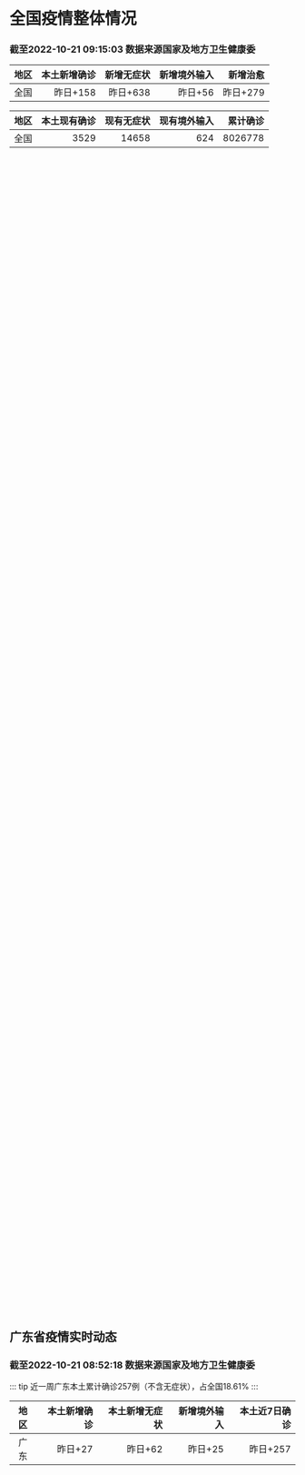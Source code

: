 
# 全国疫情整体情况
### 截至2022-10-21 09:15:03 数据来源国家及地方卫生健康委

|地区|本土新增确诊|新增无症状|新增境外输入|新增治愈|
|:--:|---:|---:|---:|---:|
|全国|昨日+158|昨日+638|昨日+56|昨日+279|

|地区|本土现有确诊|现有无症状|现有境外输入|累计确诊|
|:--:|---:|---:|---:|---:|
|全国|3529|14658|624|8026778|

<ChinaMap :dataList="dataList" :title="title"/>

<div id="chinaDayModify" style="width:100%;height:500px;margin-bottom:10px;"></div>
<div id="chinaAddHistoryData" style="width:100%;height:500px;margin-bottom:10px;"></div>
<div id="chinaNowHistoryData" style="width:100%;height:500px;margin-bottom:10px;"></div>
<div id="chinaTotalHistoryData" style="width:100%;height:500px;margin-bottom:10px;"></div>


## 广东省疫情实时动态
### 截至2022-10-21 08:52:18 数据来源国家及地方卫生健康委

::: tip 近一周广东本土累计确诊257例（不含无症状），占全国18.61%
:::

|地区|本土新增确诊|本土新增无症状|新增境外输入|本土近7日确诊|
|:--:|---:|---:|---:|---:|
|广东|昨日+27|昨日+62|昨日+25|昨日+257|

<div id="guangdongModify" style="width:100%;height:500px;margin-bottom:10px;"></div>
<div id="guangdongTotalHistory" style="width:100%;height:500px;margin-bottom:10px;"></div>
<div id="guangzhouModifyHistory" style="width:100%;height:500px;margin-bottom:10px;"></div>


<script>
import * as echarts from 'echarts'
export default {
  data(){
    return {
      title: '新增本土确诊',
      dataList: [{name: '台湾', value: 0, addList: []},{name: '香港', value: 0, addList: []},{name: '湖北', value: 0, addList: []},{name: '上海', value: 0, addList: []},{name: '吉林', value: 0, addList: []},{name: '广东', value: 27, addList: [{name: '广州', num: 10},{name: '深圳', num: 9},{name: '佛山', num: 6},{name: '清远', num: 1},{name: '肇庆', num: 1},]},{name: '海南', value: 0, addList: []},{name: '四川', value: 7, addList: [{name: '广元', num: 5},{name: '外省返川人员', num: 1},{name: '成都', num: 1},]},{name: '福建', value: 0, addList: []},{name: '北京', value: 15, addList: [{name: '朝阳', num: 4},{name: '未公布来源', num: 4},{name: '丰台', num: 3},{name: '东城', num: 2},{name: '西城', num: 1},]},{name: '内蒙古', value: 27, addList: [{name: '呼和浩特', num: 11},{name: '赤峰', num: 9},{name: '包头', num: 3},{name: '呼伦贝尔', num: 2},{name: '鄂尔多斯', num: 1},]},{name: '陕西', value: 29, addList: [{name: '汉中', num: 16},{name: '西安', num: 11},{name: '渭南', num: 2},]},{name: '浙江', value: 5, addList: [{name: '宁波', num: 5},]},{name: '黑龙江', value: 0, addList: []},{name: '河南', value: 9, addList: [{name: '郑州', num: 9},]},{name: '山东', value: 1, addList: [{name: '滨州', num: 1},]},{name: '云南', value: 3, addList: [{name: '德宏州', num: 3},]},{name: '江苏', value: 2, addList: [{name: '南京', num: 2},]},{name: '天津', value: 6, addList: [{name: '静海区', num: 5},{name: '河北区', num: 1},]},{name: '广西', value: 1, addList: [{name: '南宁', num: 1},]},{name: '河北', value: 0, addList: []},{name: '辽宁', value: 0, addList: []},{name: '新疆', value: 7, addList: [{name: '乌鲁木齐', num: 5},{name: '伊犁哈萨克自治州', num: 2},]},{name: '湖南', value: 7, addList: [{name: '邵阳', num: 3},{name: '怀化', num: 3},{name: '永州', num: 1},]},{name: '安徽', value: 0, addList: []},{name: '江西', value: 0, addList: []},{name: '西藏', value: 0, addList: []},{name: '甘肃', value: 0, addList: []},{name: '重庆', value: 4, addList: [{name: '巴南区', num: 1},{name: '江津区', num: 1},{name: '永川区', num: 1},{name: '巫山县', num: 1},]},{name: '贵州', value: 0, addList: []},{name: '山西', value: 8, addList: [{name: '大同', num: 6},{name: '运城', num: 1},{name: '临汾', num: 1},]},{name: '澳门', value: 0, addList: []},{name: '青海', value: 0, addList: []},{name: '宁夏', value: 0, addList: []},{name: '南海诸岛', value: 0, addList: []}]
    }
  },
  mounted () {
    this.chartChDay = echarts.init(document.getElementById("chinaDayModify"), "dark")
,this.chartChAdd = echarts.init(document.getElementById("chinaAddHistoryData"), "dark")
,this.chartChNow = echarts.init(document.getElementById("chinaNowHistoryData"), "dark")
,this.chartChTotal = echarts.init(document.getElementById("chinaTotalHistoryData"), "dark")
,this.chartGdMod = echarts.init(document.getElementById("guangdongModify"), "dark")
,this.chartGdTotal = echarts.init(document.getElementById("guangdongTotalHistory"), "dark")
,this.chartGzMod = echarts.init(document.getElementById("guangzhouModifyHistory"), "dark")


    const option_gd_mod = {
      title: {
        text: '广东疫情新增趋势（人）'
      },
      tooltip: {
        trigger: 'axis'
      },
      legend: {
        data: ['本土新增确诊', '本土新增无症状', '新增境外输入']
      },
      grid: {
        left: '3%',
        right: '4%',
        bottom: '3%',
        containLabel: true
      },
      toolbox: {
        feature: {
          saveAsImage: {}
        }
      },
      xAxis: {
        type: 'category',
        boundaryGap: false,
        data: ["08.23","08.24","08.25","08.26","08.27","08.28","08.29","08.30","08.31","09.01","09.02","09.03","09.04","09.05","09.06","09.07","09.08","09.09","09.10","09.11","09.12","09.13","09.14","09.15","09.16","09.17","09.18","09.19","09.20","09.21","09.22","09.23","09.24","09.25","09.26","09.27","09.28","09.29","09.30","10.01","10.02","10.03","10.04","10.05","10.06","10.07","10.08","10.09","10.10","10.11","10.12","10.13","10.14","10.15","10.16","10.17","10.18","10.19","10.20",]
      },
      yAxis: {
        type: 'value'
      },
      series: [
        {
          name: '本土新增确诊',
          type: 'line',
          stack: 'Total',
          smooth: true,
          data: [17,4,4,6,13,10,24,25,40,55,65,79,63,43,42,27,36,26,15,17,7,6,5,5,3,2,1,0,3,1,2,5,6,7,12,4,18,16,22,17,19,27,34,37,41,47,34,31,38,43,36,53,60,35,23,36,50,26,27,]
        },
        {
          name: '本土新增无症状',
          type: 'line',
          stack: 'Total',
          smooth: true,
          data: [5,2,4,2,4,3,12,21,34,41,40,24,26,17,18,12,28,6,10,11,4,3,4,1,1,1,2,1,2,2,4,0,0,5,5,2,5,15,21,10,24,16,24,27,34,27,21,24,25,11,17,21,29,29,38,61,48,58,62,]
        },
        {
          name: '新增境外输入',
          type: 'line',
          stack: 'Total',
          smooth: true,
          data: [13,16,18,15,19,12,11,10,13,16,17,18,16,16,19,6,16,23,19,21,12,11,8,10,15,7,11,15,12,13,14,15,12,19,14,15,21,15,11,29,11,19,18,19,27,10,14,27,27,14,17,15,24,18,18,11,12,14,25,]
        }
      ]
    };

    const option_gd_total = {
      title: {
        text: '广东疫情概览（人）'
      },
      tooltip: {
        trigger: 'axis'
      },
      legend: {
        data: ['累计确诊', '累计治愈']
      },
      grid: {
        left: '3%',
        right: '4%',
        bottom: '3%',
        containLabel: true
      },
      toolbox: {
        feature: {
          saveAsImage: {}
        }
      },
      xAxis: {
        type: 'category',
        boundaryGap: false,
        data: ["08.23","08.24","08.25","08.26","08.27","08.28","08.29","08.30","08.31","09.01","09.02","09.03","09.04","09.05","09.06","09.07","09.08","09.09","09.10","09.11","09.12","09.13","09.14","09.15","09.16","09.17","09.18","09.19","09.20","09.21","09.22","09.23","09.24","09.25","09.26","09.27","09.28","09.29","09.30","10.01","10.02","10.03","10.04","10.05","10.06","10.07","10.08","10.09","10.10","10.11","10.12","10.13","10.14","10.15","10.16","10.17","10.18","10.19","10.20",]
      },
      yAxis: {
        type: 'value'
      },
      series: [
        {
          name: '累计确诊',
          type: 'line',
          stack: 'Total',
          smooth: true,
          data: [8781,8801,8822,8844,8879,8898,8933,8968,9021,9092,9174,9271,9350,9413,9474,9507,9559,9608,9642,9680,9699,9716,9729,9744,9762,9771,9783,9798,9813,9827,9843,9863,9881,9905,9931,9950,9991,10022,10055,10101,10131,10177,10229,10285,10353,10410,10458,10516,10581,10638,10691,10759,10843,10896,10947,10994,11056,11106,11138,]
        },
        {
          name: '累计治愈',
          type: 'line',
          stack: 'Total',
          smooth: true,
          data: [8367,8399,8430,8470,8507,8529,8561,8591,8620,8641,8671,8708,8725,8744,8775,8804,8831,8855,8888,8923,8959,9011,9075,9140,9140,9140,9140,9140,9140,9140,9529,9529,9529,9529,9529,9529,9529,9529,9529,9529,9529,9529,9529,9529,9877,9877,9877,9972,10007,10048,10091,10127,10127,10127,10178,10239,10298,10298,10298,]
        }
      ]
    };

    const option_gz_mod = {
      title: {
        text: '广州疫情新增趋势（人）'
      },
      tooltip: {
        trigger: 'axis'
      },
      legend: {
        data: ['本土新增确诊', '本土新增无症状']
      },
      grid: {
        left: '3%',
        right: '4%',
        bottom: '3%',
        containLabel: true
      },
      toolbox: {
        feature: {
          saveAsImage: {}
        }
      },
      xAxis: {
        type: 'category',
        boundaryGap: false,
        data: ["0823","0824","0825","0826","0827","0828","0829","0830","0831","0901","0902","0903","0904","0905","0906","0907","0908","0909","0910","0911","0912","0913","0914","0915","0916","0917","0918","0919","0920","0921","0922","0923","0924","0925","0926","0927","0928","0929","0930","1001","1002","1003","1004","1005","1006","1007","1008","1009","1010","1011","1012","1013","1014","1015","1016","1017","1018","1019","1020",]
      },
      yAxis: {
        type: 'value'
      },
      series: [
        {
          name: '本土新增确诊',
          type: 'line',
          stack: 'Total',
          smooth: true,
          data: [2,0,0,0,1,1,0,5,5,3,7,4,8,5,6,3,2,0,0,0,0,0,0,0,0,1,0,0,0,0,1,4,5,2,2,0,1,1,2,0,5,10,12,14,21,17,18,5,13,6,10,25,23,20,3,16,22,6,10,]
        },
        {
          name: '本土新增无症状',
          type: 'line',
          stack: 'Total',
          smooth: true,
          data: [0,0,0,0,1,1,0,0,4,2,3,0,1,3,1,1,0,0,0,0,0,0,0,0,1,0,1,0,1,2,4,0,0,0,1,1,0,2,0,0,3,7,5,13,8,12,9,15,1,2,7,3,8,16,27,43,31,44,46,]
        }
      ]
    };

    const option_ch_day  = {
      series: [
        {
          type: 'treemap',
          data: [
            {
              name: '本土新增确诊昨日+158',
              value: 158,
            },
            {
              name: '新增无症状昨日+638',
              value: 638,
            },
            {
              name: '新增境外输入昨日+56',
              value: 56,
            },
            {
              name: '新增治愈昨日+279',
              value: 279,
            },
          ]
        }
      ]
    };

    const option_ch_add = {
      title: {
        text: '新增疫情整体走势'
      },
      tooltip: {
        trigger: 'axis'
      },
      legend: {
        data: ['本土确诊', '无症状感染', '新增境外输入']
      },
      grid: {
        left: '3%',
        right: '4%',
        bottom: '3%',
        containLabel: true
      },
      toolbox: {
        feature: {
          saveAsImage: {}
        }
      },
      xAxis: {
        type: 'category',
        boundaryGap: false,
        data: ["08.21","08.22","08.23","08.24","08.25","08.26","08.27","08.28","08.29","08.30","08.31","09.01","09.02","09.03","09.04","09.05","09.06","09.07","09.08","09.09","09.10","09.11","09.12","09.13","09.14","09.15","09.16","09.17","09.18","09.19","09.20","09.21","09.22","09.23","09.24","09.25","09.26","09.27","09.28","09.29","09.30","10.01","10.02","10.03","10.04","10.05","10.06","10.07","10.08","10.09","10.10","10.11","10.12","10.13","10.14","10.15","10.16","10.17","10.18","10.19","10.20",]
      },
      yAxis: {
        type: 'value'
      },
      series: [
        {
          name: '本土确诊',
          type: 'line',
          stack: 'Total',
          smooth: true,
          data: [360,308,380,345,262,250,259,301,349,349,307,318,440,314,303,264,323,241,259,239,179,164,188,196,126,102,76,106,92,104,123,114,121,129,159,235,173,119,106,97,106,116,189,250,223,183,216,447,441,373,427,374,322,249,291,174,182,208,204,164,158,]
        },
        {
          name: '无症状感染',
          type: 'line',
          stack: 'Total',
          smooth: true,
          data: [1464,1440,1261,1289,1239,1106,1035,1255,1368,1326,1596,1567,1379,1359,1249,1235,1247,1093,1033,994,959,785,727,762,823,746,505,930,715,525,485,512,627,624,601,597,636,625,526,625,549,432,466,626,747,1005,1267,1301,1307,1566,1662,1386,1154,1010,900,668,534,587,630,643,638,]
        },
        {
          name: '新增境外输入',
          type: 'line',
          stack: 'Total',
          smooth: true,
          data: [67,74,33,45,50,50,48,51,33,43,61,55,62,70,46,46,57,39,42,51,55,62,54,41,41,59,64,48,55,48,43,51,54,59,58,60,72,75,64,59,66,63,51,57,50,46,72,54,62,61,64,43,50,64,70,70,63,42,43,47,56,]
        }
      ]
    };

    const option_ch_now = {
      title: {
        text: '现有疫情整体走势'
      },
      tooltip: {
        trigger: 'axis'
      },
      legend: {
        data: ['本土确诊', '无症状感染', '新增境外输入']
      },
      grid: {
        left: '3%',
        right: '4%',
        bottom: '3%',
        containLabel: true
      },
      toolbox: {
        feature: {
          saveAsImage: {}
        }
      },
      xAxis: {
        type: 'category',
        boundaryGap: false,
        data: ["08.21","08.22","08.23","08.24","08.25","08.26","08.27","08.28","08.29","08.30","08.31","09.01","09.02","09.03","09.04","09.05","09.06","09.07","09.08","09.09","09.10","09.11","09.12","09.13","09.14","09.15","09.16","09.17","09.18","09.19","09.20","09.21","09.22","09.23","09.24","09.25","09.26","09.27","09.28","09.29","09.30","10.01","10.02","10.03","10.04","10.05","10.06","10.07","10.08","10.09","10.10","10.11","10.12","10.13","10.14","10.15","10.16","10.17","10.18","10.19","10.20",]
      },
      yAxis: {
        type: 'value'
      },
      series: [
        {
          name: '本土确诊',
          type: 'line',
          stack: 'Total',
          smooth: true,
          data: [7884,7679,7426,7132,7027,6660,6364,6101,5973,5834,5779,5658,5756,5636,5668,5670,5709,5713,5666,5575,5403,5083,4851,4714,4334,3681,3502,3293,3070,2881,2726,2606,2494,2477,2395,2404,2381,2378,2365,2359,2301,2314,2306,2341,2261,2263,2329,2666,2977,3240,3460,3637,3779,3824,3906,3854,3808,3777,3677,3595,3529,]
        },
        {
          name: '无症状感染',
          type: 'line',
          stack: 'Total',
          smooth: true,
          data: [699,712,660,632,621,597,568,547,510,501,519,530,551,562,559,557,571,548,560,560,567,568,566,563,550,565,586,572,576,577,571,577,564,563,552,558,585,613,632,610,608,631,623,629,615,620,628,633,641,646,644,623,618,632,657,650,655,636,635,623,624,]
        },
        {
          name: '新增境外输入',
          type: 'line',
          stack: 'Total',
          smooth: true,
          data: [20791,21414,21435,21470,21752,21618,21301,21326,21729,22052,22906,23471,23260,23287,23491,23860,24163,24009,23400,22660,22555,21919,21298,20832,20206,18729,18148,17756,17213,16241,14762,14010,13518,11627,11277,10573,10414,10373,10105,9829,9770,9618,8814,8449,8109,8069,8744,9419,10193,11206,11944,12805,13455,13998,14442,14606,14679,14750,14715,14774,14658,]
        }
      ]
    };

    const option_ch_total = {
      title: {
        text: '累计疫情整体走势'
      },
      tooltip: {
        trigger: 'axis'
      },
      legend: {
        data: ['确诊(含港澳台)', '死亡(含港澳台)']
      },
      grid: {
        left: '3%',
        right: '4%',
        bottom: '3%',
        containLabel: true
      },
      toolbox: {
        feature: {
          saveAsImage: {}
        }
      },
      xAxis: {
        type: 'category',
        boundaryGap: false,
        data: ["08.21","08.22","08.23","08.24","08.25","08.26","08.27","08.28","08.29","08.30","08.31","09.01","09.02","09.03","09.04","09.05","09.06","09.07","09.08","09.09","09.10","09.11","09.12","09.13","09.14","09.15","09.16","09.17","09.18","09.19","09.20","09.21","09.22","09.23","09.24","09.25","09.26","09.27","09.28","09.29","09.30","10.01","10.02","10.03","10.04","10.05","10.06","10.07","10.08","10.09","10.10","10.11","10.12","10.13","10.14","10.15","10.16","10.17","10.18","10.19","10.20",]
      },
      yAxis: {
        type: 'value'
      },
      series: [
        {
          name: '确诊(含港澳台)',
          type: 'line',
          stack: 'Total',
          smooth: true,
          data: [5656972,5675269,5703179,5733500,5762559,5790726,5817871,5846327,5868458,5901615,5938060,5974028,6009747,6044288,6080405,6106096,6144277,6187141,6223835,6259551,6296680,6330038,6356783,6404975,6455788,6502479,6545234,6585920,6626392,6655661,6701113,6748819,6792066,6833790,6872895,6912675,6942179,6988610,7037863,7083359,7127469,7171159,7215114,7249310,7299603,7355347,7402656,7454504,7499946,7499946,7578751,7621171,7621171,7621171,7778306,7822739,7865269,7895059,7895059,7895059,8026778,]
        },
        {
          name: '死亡(含港澳台)',
          type: 'line',
          stack: 'Total',
          smooth: true,
          data: [24471,24499,24525,24557,24603,24655,24699,24740,24766,24806,24836,24883,24927,24976,25019,25058,25088,25130,25171,25237,25275,25315,25354,25381,25428,25491,25553,25603,25671,25712,25744,25792,25868,26074,26132,26176,26244,26278,26330,26388,26446,26500,26568,26609,21422,26706,26769,26823,26823,26823,26823,26823,26823,26823,26823,26823,26823,26823,26823,26823,26823,]
        }
      ]
    };

    this.chartGdMod.setOption(option_gd_mod);
    this.chartGdTotal.setOption(option_gd_total);
    this.chartGzMod.setOption(option_gz_mod);
    this.chartChDay.setOption(option_ch_day);
    this.chartChAdd.setOption(option_ch_add);
    this.chartChNow.setOption(option_ch_now);
    this.chartChTotal.setOption(option_ch_total);

    window.onresize = () => {
      this.chartGdMod.resize()
      this.chartGdTotal.resize()
      this.chartGzMod.resize()
      this.chartChDay.resize()
      this.chartChAdd.resize()
      this.chartChNow.resize()
      this.chartChTotal.resize()
    }
  }
}
</script>

## 广东省各地区疫情情况

::: danger 173个中高风险地区
:::

|地区|本土新增确诊|本土新增无症状|本土近7日确诊|中高风险地区|
|:--:|---:|---:|---:|---:|
|广州|+10|+46|+100|+66|
|深圳|+9|+5|+83|+85|
|佛山|+6|+1|+43|+7|
|清远|+1|0|+6|0|
|肇庆|+1|0|+1|0|
|中山|0|+7|+8|+3|
|揭阳|0|+3|+1|+4|
|东莞|0|0|+12|+8|
|惠州|0|0|+2|0|
|汕头|0|0|+1|0|
|汕尾|0|0|0|0|
|阳江|0|0|0|0|
|茂名|0|0|0|0|
|梅州|0|0|0|0|
|珠海|0|0|0|0|
|潮州|0|0|0|0|
|湛江|0|0|0|0|
|河源|0|0|0|0|
|云浮|0|0|0|0|
|江门|0|0|0|0|
|韶关|0|0|0|0|


## 广东疫情热点动态

  
### 10-21 09:29
::: tip 即日起，恢复！深圳交通发布通知

据“深圳交通”昨天（20日）12:21通知

即日起，深惠跨市公交

M325、M497、M478线

恢复正常运营...

深圳大件事

[阅读全文](https://mp.weixin.qq.com/s?__biz=MzA4NTczOTMzMQ==&mid=2651391492&idx=3&sn=c112f804b988f6707f732605542aff78&chksm=842ef428b3597d3e884787d5901a1deedc9067f1f97cd2a6bdb336df2185528404abedf08239&mpshare=1&scene=1&srcid=1021U4D6d9ncyQwIEzIhgT7R&sharer_sharetime=1666317569845&sharer_shareid=cf6417681f1ab593d86f6816cedb531b&version=4.0.19.6020&platform=win#rd)
:::

### 10-21 09:19
::: tip 深圳10月20日新增本土新冠阳性14例，详情公布
深圳卫健委通报，10月20日0-24时，深圳新增14例阳性病例。9例诊断为新冠肺炎确诊病例，5例诊断为新冠病毒无症状感染者。其中，在集中隔离观察人员中发现8例，在居家隔离医学观察人员中发现5例，在社区...

信息来源：界面新闻

[阅读全文](https://h5.baike.qq.com/mobile/landing.html?docid=20221021A019O100&isNews=1&adtag=wxjk.yqssc.yqdt)
:::

### 10-21 08:48
::: tip 广东10月20日新增本土确诊病例27例、本土无症状感染者62例
广东卫健委通报，10月20日0-24时，全省新增本土确诊病例27例（广州10例，深圳9例，佛山6例，肇庆1例，清远1例）；新增本土无症状感染者62例（广州46例，深圳5例，佛山1例，中山7例，揭阳3例...

信息来源：界面新闻

[阅读全文](https://h5.baike.qq.com/mobile/landing.html?docid=20221021A010J500&isNews=1&adtag=wxjk.yqssc.yqdt)
:::

### 10-21 08:40
::: tip 2022年10月21日广东省新冠肺炎疫情情况
                                                        　　10月20日0-24时，全省新增本土确诊病例27例（广州10例，深圳9例，佛山6例，...

信息来源：广东省卫生健康委员会

[阅读全文](https://h5.baike.qq.com/mobile/landing.html?docid=WJW20221021HEVR1QBP&isNews=1&adtag=wxjk.yqssc.yqdt)
:::

### 10-20 23:01
::: tip 20日惠来县新增3例新冠病毒无症状感染者
10月20日0-16时，惠来县新增3例新冠病毒无症状感染者，在本土确诊者1和无症状感染者1的隔离管控密接人员中发现，目前已转运至定点医疗机构隔离观察治疗。无症状感染者2，女，居住在溪西镇溪二村无症状感...

信息来源：南方PLUS

[阅读全文](https://h5.baike.qq.com/mobile/landing.html?docid=20221020A08UIU00&isNews=1&adtag=wxjk.yqssc.yqdt)
:::

### 10-20 22:56
::: tip 中山黄圃发现1管核酸检测异常，主要活动轨迹公布
南都讯 记者侯玉晓 根据“黄圃发布”的消息，10月20日，中山市黄圃镇发现1管新冠核酸检测异常。经初步流调，该核酸检测异常人员在黄圃镇主要活动轨迹如下：如有到访过以上重点场所者，请尽快向属地村（社区）...

信息来源：南方都市报

[阅读全文](https://h5.baike.qq.com/mobile/landing.html?docid=20221020A08TRK00&isNews=1&adtag=wxjk.yqssc.yqdt)
:::

### 10-20 22:55
::: tip 10月21日惠城区开设74个免费便民核酸采样点
南都讯 记者杨振华 10月20日，惠城区新型冠状病毒肺炎疫情防控领导小组办公室核酸检测工作专班发布公告，为进一步做好新冠疫情防控工作，切实保障广大人民群众的生命安全和身体健康，满足广大市民朋友和旅客朋...

南方都市报

[阅读全文](https://view.inews.qq.com/a/20221020A08TKO00?&chlid=news_news_top&uid=100188415180#)
:::

### 10-20 21:42
::: tip 广东广州疫情上升势头得到初步控制 乌鲁木齐推进疫情防控攻坚行动
　广州疫情上升势头得到初步控制 深圳社会面零新增
　　广东省19日新增本土确诊26例、无症状感染者58例，新增本土感染人数在连续两日近百例(97例、98例)后开始下降。上述感染者依然主要来自广州市(6...

中国新闻网

[阅读全文](https://view.inews.qq.com/a/20221020A08C6V00?&chlid=news_news_top&uid=100188415180#)
:::

### 10-20 20:18
::: tip 深圳市南山区多地调整风险等级
根据当前我区疫情防控工作需要，按照国务院应对新型冠状病毒肺炎疫情联防联控机制综合组《新型冠状病毒肺炎疫情防控方案（第九版）》相关规定，经专家组研判，自2022年10月19日起，将桃源街道平山村45、4...

北京日报客户端

[阅读全文](https://view.inews.qq.com/a/20221020A07MHW00?&chlid=news_news_top&uid=100188415180#)
:::

### 10-20 19:05
::: tip 广东揭阳惠来县新增3例无症状感染者
“揭阳发布”微信公众号消息，10月20日0-16时，惠来县新增3例新冠病毒无症状感染者，在本土确诊者1和无症状感染者1的隔离管控密接人员中发现，目前已转运至定点医疗机构隔离观察治疗。无症状感染者2，女...

信息来源：界面新闻

[阅读全文](https://h5.baike.qq.com/mobile/landing.html?docid=20221020A06XLR00&isNews=1&adtag=wxjk.yqssc.yqdt)
:::

